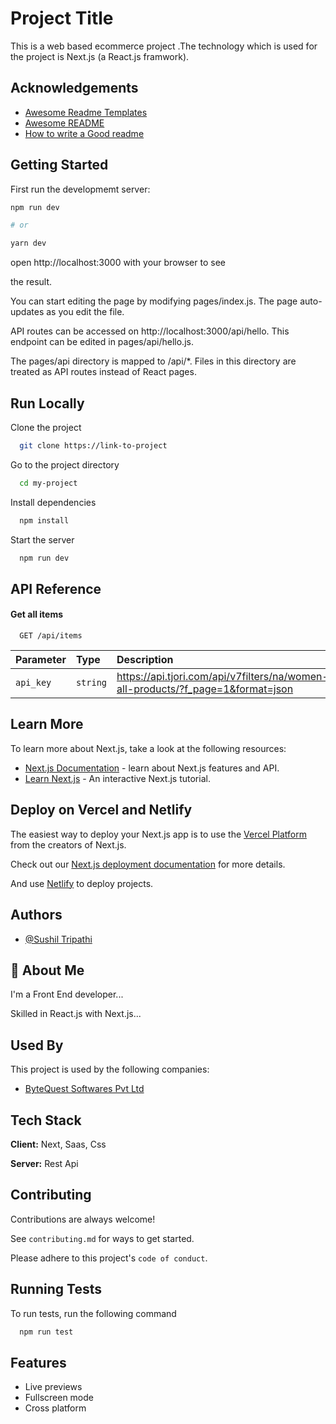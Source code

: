 
# Project Title
This is a web based ecommerce project .The technology which is used for the project is Next.js (a React.js framwork).



## Acknowledgements

 - [Awesome Readme Templates](https://awesomeopensource.com/project/elangosundar/awesome-README-templates)
 - [Awesome README](https://github.com/matiassingers/awesome-readme)
 - [How to write a Good readme](https://bulldogjob.com/news/449-how-to-write-a-good-readme-for-your-github-project)


## Getting Started
First run the developmemt server:
```bash
npm run dev

# or

yarn dev
```
open http://localhost:3000 with your browser to see 

the result.

You can start editing the page by modifying pages/index.js. The page auto-updates as you edit the file.

API routes can be accessed on http://localhost:3000/api/hello. This endpoint can be edited in pages/api/hello.js.

The pages/api directory is mapped to /api/*. Files in this directory are treated as API routes instead of React pages.


## Run Locally

Clone the project

```bash
  git clone https://link-to-project
```

Go to the project directory

```bash
  cd my-project
```

Install dependencies

```bash
  npm install
```

Start the server

```bash
  npm run dev
```


## API Reference

#### Get all items

```http
  GET /api/items
```

| Parameter | Type     | Description                |
| :-------- | :------- | :------------------------- |
| `api_key` | `string` | https://api.tjori.com/api/v7filters/na/women-all-products/?f_page=1&format=json |



## Learn More
To learn more about Next.js, take a look at the following resources:

- [Next.js Documentation](https://nextjs.org/) - learn about Next.js features and API.
- [Learn Next.js](https://nextjs.org/learn/foundations/about-nextjs) - An interactive Next.js tutorial.

## Deploy on Vercel and Netlify
The easiest way to deploy your Next.js app is to use the [Vercel Platform](https://vercel.com/new?utm_medium=default-template&filter=next.js&utm_source=create-next-app&utm_campaign=create-next-app-readme) from the creators of Next.js.

Check out our [Next.js deployment documentation](https://nextjs.org/docs/deployment) for more details.

And use [Netlify](https://www.netlify.com/) to deploy projects.


## Authors

- [@Sushil Tripathi](https://github.com/sushil0011)


## 🚀 About Me
I'm a Front End developer...

Skilled in React.js with Next.js...


## Used By

This project is used by the following companies:

- [ByteQuest Softwares Pvt Ltd](https://www.indeed.com/cmp/Bytequest-Softwares-Pvt-Ltd?from=msg)




## Tech Stack

**Client:** Next, Saas, Css

**Server:** Rest Api


## Contributing

Contributions are always welcome!

See `contributing.md` for ways to get started.

Please adhere to this project's `code of conduct`.


## Running Tests

To run tests, run the following command

```bash
  npm run test
```


## Features

- Live previews
- Fullscreen mode
- Cross platform

